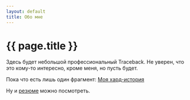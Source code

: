 ```yaml
---
layout: default
title: Обо мне
---
```

# {{ page.title }}
	
Здесь будет небольшой профессиональный Traceback. Не уверен, что это кому-то интересно, кроме меня, но пусть будет.

Пока что есть лишь один фрагмент: [Моя хард-история](https://rifco.ru/blog/2016/08/14/моя-хард-история/)

Ну и [резюме](https://goo.gl/zng9n2) можно посмотреть.
